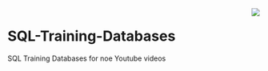 <img align="right" src="https://visitor-badge.laobi.icu/badge?page_id=noetovar5.SQL-Training-Databases"/>

# SQL-Training-Databases
SQL Training Databases for noe Youtube videos
